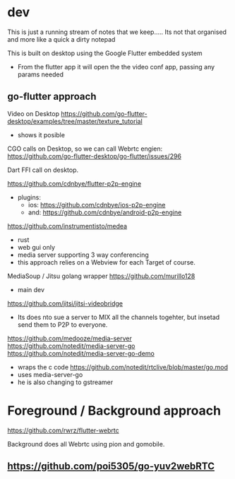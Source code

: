 # dev


This is just a running stream of notes that we keep..... 
Its not that organised and more like a quick a dirty notepad

This is built on desktop using the Google Flutter embedded system
- From the flutter app it will open the the video conf app, passing any params needed


## go-flutter approach


Video on Desktop
https://github.com/go-flutter-desktop/examples/tree/master/texture_tutorial
- shows it posible

CGO calls on Desktop, so we can call Webrtc engien:
https://github.com/go-flutter-desktop/go-flutter/issues/296

Dart FFI call on desktop.




https://github.com/cdnbye/flutter-p2p-engine
- plugins: 
	- ios: https://github.com/cdnbye/ios-p2p-engine
	- and: https://github.com/cdnbye/android-p2p-engine


https://github.com/instrumentisto/medea
- rust
- web gui only
- media server supporting 3 way conferencing
- this approach relies on a Webview for each Target of course.


MediaSoup / Jitsu golang wrapper
https://github.com/murillo128
- main dev 

https://github.com/jitsi/jitsi-videobridge
- Its does nto sue a server to MIX all the channels togehter, but insetad send them to P2P to everyone.

https://github.com/medooze/media-server
https://github.com/notedit/media-server-go
https://github.com/notedit/media-server-go-demo
- wraps the c code
https://github.com/notedit/rtclive/blob/master/go.mod
- uses media-server-go
- he is also changing to gstreamer


# Foreground / Background approach

https://github.com/rwrz/flutter-webrtc

Background does all Webrtc using pion and gomobile.


https://github.com/poi5305/go-yuv2webRTC
- 




